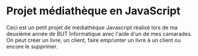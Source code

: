 <h1>Projet médiathèque en JavaScript</h1>

Ceci est un petit projet de médiathèque Javascript réalisé lors de ma deuxième année de BUT Informatique avec l'aide d'un de mes camarades. On peut créer un livre, un client, faire emprunter un livre à un client ou encore le supprimer.
